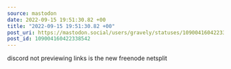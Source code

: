 ```yaml
---
source: mastodon
date: 2022-09-15 19:51:30.82 +00
title: "2022-09-15 19:51:30.82 +00"
post_uri: https://mastodon.social/users/gravely/statuses/109004160422338542
post_id: 109004160422338542
---
```

discord not previewing links is the new freenode netsplit


